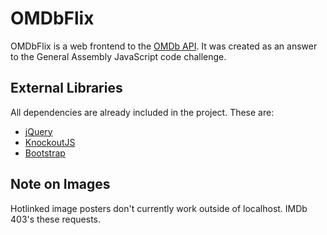 OMDbFlix
========

OMDbFlix is a web frontend to the [OMDb API](http://www.omdbapi.com/ "The OMDb API"). It was created as an answer to the General Assembly JavaScript code challenge. 


External Libraries
------------------

All dependencies are already included in the project. These are:

- [jQuery](http://jquery.com/ "jQuery")
- [KnockoutJS](http://knockoutjs.com/ "KnockoutJS")
- [Bootstrap](http://getbootstrap.com/ "Bootstrap")

Note on Images
--------------
Hotlinked image posters don't currently work outside of localhost. IMDb 403's these requests.
